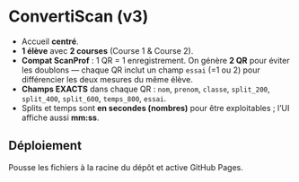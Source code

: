 # ConvertiScan (v3)

- Accueil **centré**.
- **1 élève** avec **2 courses** (Course 1 & Course 2).
- **Compat ScanProf** : 1 QR = 1 enregistrement. On génère **2 QR** pour éviter les doublons — chaque QR inclut un champ `essai` (=1 ou 2) pour différencier les deux mesures du même élève.
- **Champs EXACTS** dans chaque QR : `nom`, `prenom`, `classe`, `split_200`, `split_400`, `split_600`, `temps_800`, `essai`.
- Splits et temps sont **en secondes (nombres)** pour être exploitables ; l’UI affiche aussi **mm:ss**.

## Déploiement
Pousse les fichiers à la racine du dépôt et active GitHub Pages.
